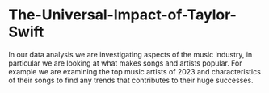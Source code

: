 # The-Universal-Impact-of-Taylor-Swift
In our data analysis we are investigating aspects of the music industry, in particular we are looking at what makes songs and artists popular. 
For example we are examining the top music artists of 2023 and characteristics of their songs to find any trends that contributes to their huge successes.
